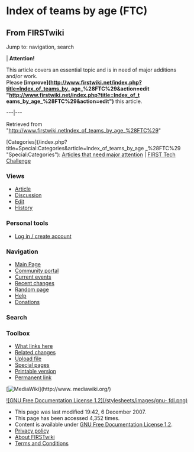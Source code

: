 # Index of teams by age (FTC)

## From FIRSTwiki

Jump to: navigation, search

| **Attention!**

This article covers an essential topic and is in need of major additions and/or work.<br>
Please **[improve](http://www.firstwiki.net/index.php?title=Index_of_teams_by_
age_%28FTC%29&action=edit "http://www.firstwiki.net/index.php?title=Index_of_t
eams_by_age_%28FTC%29&action=edit")** this article.

---|---

Retrieved from "<http://www.firstwiki.netIndex_of_teams_by_age_%28FTC%29>"

[Categories](/index.php?title=Special:Categories&article=Index_of_teams_by_age
_%28FTC%29 "Special:Categories"): [Articles that need major attention](Category:Articles_that_need_major_attention "Category:Articles that need major attention") | [FIRST Tech Challenge](Category:FIRST_Tech_Challenge "Category:FIRST Tech
Challenge")

### Views

- [Article](Index_of_teams_by_age_%28FTC%29)
- [Discussion](/index.php?title=Talk:Index_of_teams_by_age_%28FTC%29&action=edit)
- [Edit](/index.php?title=Index_of_teams_by_age_%28FTC%29&action=edit)
- [History](/index.php?title=Index_of_teams_by_age_%28FTC%29&action=history)

### Personal tools

- [Log in / create account](/index.php?title=Special:Userlogin&returnto=Index_of_teams_by_age_\(FTC\))

[](Main_Page "Main Page")

### Navigation

- [Main Page](Main_Page)
- [Community portal](FIRSTwiki:Community_portal)
- [Current events](Current_events)
- [Recent changes](Special:Recentchanges)
- [Random page](Special:Random)
- [Help](FIRSTwiki:Help)
- [Donations](FIRSTwiki:Site_support)

### Search

### Toolbox

- [What links here](Special:Whatlinkshere/Index_of_teams_by_age_%28FTC%29)
- [Related changes](Special:Recentchangeslinked/Index_of_teams_by_age_%28FTC%29)
- [Upload file](Special:Upload)
- [Special pages](Special:Specialpages)
- [Printable version](/index.php?title=Index_of_teams_by_age_%28FTC%29&printable=yes)
- [Permanent link](/index.php?title=Index_of_teams_by_age_%28FTC%29&oldid=64645)

[![MediaWiki](/skins/common/images/poweredby_mediawiki_88x31.png)](http://www.
mediawiki.org/)

[![GNU Free Documentation License 1.2](/stylesheets/images/gnu-
fdl.png)](http://www.gnu.org/copyleft/fdl.html)

- This page was last modified 19:42, 6 December 2007.
- This page has been accessed 4,352 times.
- Content is available under [GNU Free Documentation License 1.2](http://www.gnu.org/copyleft/fdl.html "http://www.gnu.org/copyleft/fdl.html").
- [Privacy policy](FIRSTwiki:Privacy_policy "FIRSTwiki:Privacy policy")
- [About FIRSTwiki](FIRSTwiki:About "FIRSTwiki:About")
- [Terms and Conditions](FIRSTwiki:Terms_and_conditions "FIRSTwiki:Terms and conditions")

